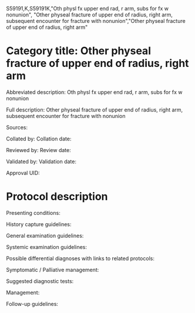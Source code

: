 S59191,K,S59191K,"Oth physl fx upper end rad, r arm, subs for fx w nonunion", "Other physeal fracture of upper end of radius, right arm, subsequent encounter for fracture with nonunion","Other physeal fracture of upper end of radius, right arm"
# Category title: Other physeal fracture of upper end of radius, right arm

Abbreviated description: Oth physl fx upper end rad, r arm, subs for fx w nonunion

Full description: Other physeal fracture of upper end of radius, right arm, subsequent encounter for fracture with nonunion

Sources:

Collated by:
Collation date:

Reviewed by:
Review date:

Validated by:
Validation date:

Approval UID:

# Protocol description

Presenting conditions:

History capture guidelines:

General examination guidelines:

Systemic examination guidelines:

Possible differential diagnoses with links to related protocols:

Symptomatic / Palliative management:

Suggested diagnostic tests:

Management:

Follow-up guidelines:
